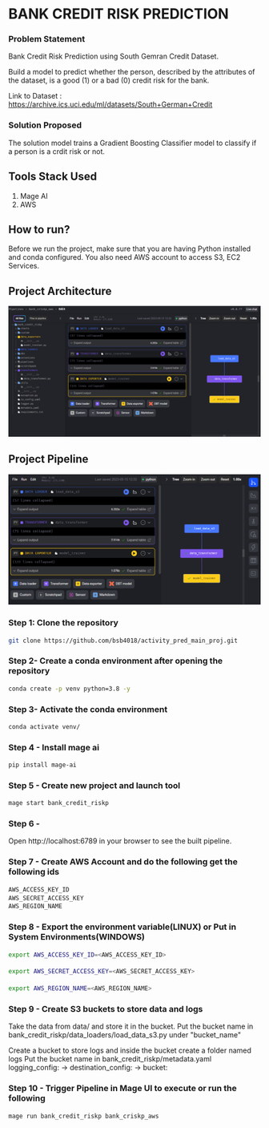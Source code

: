 # BANK CREDIT RISK PREDICTION

### Problem Statement
Bank Credit Risk Prediction using South Gemran Credit Dataset.

Build a model to predict whether the person, described by the attributes of the dataset, is a good (1) or a bad (0) credit risk for the bank.

Link to Dataset : https://archive.ics.uci.edu/ml/datasets/South+German+Credit
### Solution Proposed 
The solution model trains a Gradient Boosting Classifier model to classify if a person is a crdit risk or not.
## Tools Stack Used
1. Mage AI
2. AWS


## How to run?
Before we run the project, make sure that you are having Python installed and conda configured. You also need AWS account to access S3, EC2 Services.


## Project Architecture
![image](https://github.com/bsb4018/bank_credit_risk_mage/blob/main/assets/file_structure-pipeline.png)

## Project Pipeline
![image](https://github.com/bsb4018/bank_credit_risk_mage/blob/main/assets/pipeline_tree.png)


### Step 1: Clone the repository
```bash
git clone https://github.com/bsb4018/activity_pred_main_proj.git
```

### Step 2- Create a conda environment after opening the repository

```bash
conda create -p venv python=3.8 -y
```

### Step 3- Activate the conda environment
```bash
conda activate venv/
```

### Step 4 - Install mage ai
```bash
pip install mage-ai
```

### Step 5 - Create new project and launch tool
```bash
mage start bank_credit_riskp
```

### Step 6 -  
Open http://localhost:6789 in your browser to see the built pipeline.

### Step 7 - Create AWS Account and do the following get the following ids
```bash
AWS_ACCESS_KEY_ID
AWS_SECRET_ACCESS_KEY
AWS_REGION_NAME
```

### Step 8 - Export the environment variable(LINUX) or Put in System Environments(WINDOWS)
```bash
export AWS_ACCESS_KEY_ID=<AWS_ACCESS_KEY_ID>

export AWS_SECRET_ACCESS_KEY=<AWS_SECRET_ACCESS_KEY>

export AWS_REGION_NAME=<AWS_REGION_NAME>

```

### Step 9 - Create S3 buckets to store data and logs
Take the data from data/ and store it in the bucket.
Put the bucket name in bank_credit_riskp/data_loaders/load_data_s3.py under "bucket_name"

Create a bucket to store logs and inside the bucket create a folder named logs
Put the bucket name in bank_credit_riskp/metadata.yaml  logging_config: -> destination_config: -> bucket:


### Step 10 - Trigger Pipeline in Mage UI to execute or run the following
```bash
mage run bank_credit_riskp bank_criskp_aws
```
